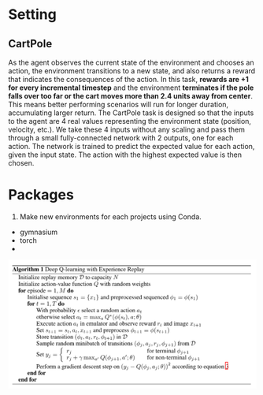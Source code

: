 # Setting

## CartPole

As the agent observes the current state of the environment and chooses an action, the environment transitions to a new state, and also returns a reward that indicates the consequences of the action. In this task, **rewards are +1 for every incremental timestep** and the environment **terminates if the pole falls over too far or the cart moves more than 2.4 units away from center**. This means better performing scenarios will run for longer duration, accumulating larger return.
The CartPole task is designed so that the inputs to the agent are 4 real values representing the environment state (position, velocity, etc.). We take these 4 inputs without any scaling and pass them through a small fully-connected network with 2 outputs, one for each action. The network is trained to predict the expected value for each action, given the input state. The action with the highest expected value is then chosen.

# Packages

1. Make new environments for each projects using Conda.

- gymnasium
- torch
- 


![alt text](DQN/image/algo_DQN.png "Title")